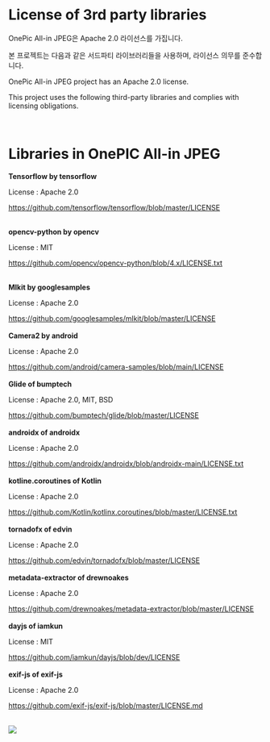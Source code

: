 # License of 3rd party libraries

OnePic All-in JPEG은 Apache 2.0 라이선스를 가집니다.

본 프로젝트는 다음과 같은 서드파티 라이브러리들을 사용하며, 라이선스 의무를 준수합니다.

OnePic All-in JPEG project has an Apache 2.0 license.

This project uses the following third-party libraries and complies with licensing obligations.

<br>

# Libraries in OnePIC All-in JPEG

**Tensorflow by tensorflow**

License : Apache 2.0

https://github.com/tensorflow/tensorflow/blob/master/LICENSE
<br><br>

**opencv-python by opencv**

License : MIT

https://github.com/opencv/opencv-python/blob/4.x/LICENSE.txt
<br><br>

**Mlkit by googlesamples**

License : Apache 2.0

https://github.com/googlesamples/mlkit/blob/master/LICENSE
<br><br>
**Camera2 by android**

License : Apache 2.0

https://github.com/android/camera-samples/blob/main/LICENSE
<br><br>
**Glide of bumptech**

License : Apache 2.0, MIT, BSD

https://github.com/bumptech/glide/blob/master/LICENSE
<br><br>
**androidx of androidx**

License : Apache 2.0

https://github.com/androidx/androidx/blob/androidx-main/LICENSE.txt
<br><br>
**kotline.coroutines of Kotlin**

License : Apache 2.0

https://github.com/Kotlin/kotlinx.coroutines/blob/master/LICENSE.txt
<br><br>
**tornadofx of edvin**

License : Apache 2.0

https://github.com/edvin/tornadofx/blob/master/LICENSE
<br><br>
**metadata-extractor of drewnoakes**

License : Apache 2.0

https://github.com/drewnoakes/metadata-extractor/blob/master/LICENSE
<br><br>
**dayjs of iamkun**

License : MIT

https://github.com/iamkun/dayjs/blob/dev/LICENSE
<br><br>
**exif-js of exif-js**

License : Apache 2.0

https://github.com/exif-js/exif-js/blob/master/LICENSE.md
<br><br>




![](/Users/yujin/Library/Application%20Support/marktext/images/2023-10-13-17-50-02-image.png)
